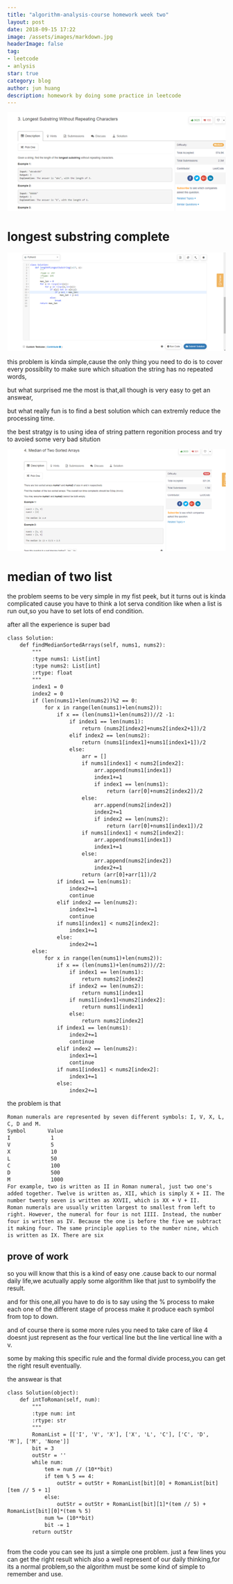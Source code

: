 ```yaml
---
title: "algorithm-analysis-course homework week two"
layout: post
date: 2018-09-15 17:22
image: /assets/images/markdown.jpg
headerImage: false
tag:
- leetcode
- anlysis
star: true
category: blog
author: jun huang
description: homework by doing some practice in leetcode
---
```


![longest substring](./image/algo2.png)

# longest substring complete 

![algo 2_2](./image/algo2_2.png)

this problem is kinda simple,cause the only thing you need to do is to cover every possiblity to make sure which situation the string has no repeated words,

but what surprised me the most is that,all though is very easy to get an answear,

but what really fun is to find a best solution which can extremly reduce the processing time.

the best stratgy is to using idea of string pattern regonition process and try to avoied some very bad sitution

![median of two list](./image/algo2-3.png)

# median of two list

the problem seems to be very simple in my fist peek,
but it turns out is kinda complicated cause you have to think a lot serva condition like when a list is run out,so you have to set lots of end condition.

after all the experience is super bad


```
class Solution:
    def findMedianSortedArrays(self, nums1, nums2):
        """
        :type nums1: List[int]
        :type nums2: List[int]
        :rtype: float
        """
        index1 = 0
        index2 = 0
        if (len(nums1)+len(nums2))%2 == 0:
            for x in range(len(nums1)+len(nums2)):
                if x == (len(nums1)+len(nums2))//2 -1:
                    if index1 == len(nums1):
                        return (nums2[index2]+nums2[index2+1])/2
                    elif index2 == len(nums2):
                        return (nums1[index1]+nums1[index1+1])/2
                    else:
                        arr = []
                        if nums1[index1] < nums2[index2]:
                            arr.append(nums1[index1])
                            index1+=1
                            if index1 == len(nums1):
                                return (arr[0]+nums2[index2])/2
                        else:
                            arr.append(nums2[index2])
                            index2+=1
                            if index2 == len(nums2):
                                return (arr[0]+nums1[index1])/2
                        if nums1[index1] < nums2[index2]:
                            arr.append(nums1[index1])
                            index1+=1
                        else:
                            arr.append(nums2[index2])
                            index2+=1
                        return (arr[0]+arr[1])/2
                if index1 == len(nums1):
                    index2+=1
                    continue
                elif index2 == len(nums2):
                    index1+=1
                    continue
                if nums1[index1] < nums2[index2]:
                    index1+=1
                else:
                    index2+=1
        else:
            for x in range(len(nums1)+len(nums2)):
                if x == (len(nums1)+len(nums2))//2:
                    if index1 == len(nums1):
                        return nums2[index2]
                    if index2 == len(nums2):
                        return nums1[index1]
                    if nums1[index1]<nums2[index2]:
                        return nums1[index1]
                    else:
                        return nums2[index2]
                if index1 == len(nums1):
                    index2+=1
                    continue
                elif index2 == len(nums2):
                    index1+=1
                    continue
                if nums1[index1] < nums2[index2]:
                    index1+=1
                else:
                    index2+=1
```

the problem is that
```
Roman numerals are represented by seven different symbols: I, V, X, L, C, D and M.
Symbol       Value
I             1
V             5
X             10
L             50
C             100
D             500
M             1000
For example, two is written as II in Roman numeral, just two one's added together. Twelve is written as, XII, which is simply X + II. The number twenty seven is written as XXVII, which is XX + V + II.
Roman numerals are usually written largest to smallest from left to right. However, the numeral for four is not IIII. Instead, the number four is written as IV. Because the one is before the five we subtract it making four. The same principle applies to the number nine, which is written as IX. There are six 

```

## prove of work
so you will know that this is a kind of easy one .cause back to our normal daily life,we acutually apply some algorithm like that just to symbolify the result.

and for this one,all you have to do is to say using the % process to make each one of the different stage of process make it produce each symbol from top to down.

and of course there is some more rules you need to take care of like 4 doesnt just represent as the four vertical line but the line vertical line with a v.

some by making this specific rule and the formal divide process,you can get the right result eventually.

the answear is that
```
class Solution(object):
    def intToRoman(self, num):
        """
        :type num: int
        :rtype: str
        """
        RomanList = [['I', 'V', 'X'], ['X', 'L', 'C'], ['C', 'D', 'M'], ['M', 'None']]
        bit = 3
        outStr = ''
        while num:
            tem = num // (10**bit)
            if tem % 5 == 4:
                outStr = outStr + RomanList[bit][0] + RomanList[bit][tem // 5 + 1]
            else:
                outStr = outStr + RomanList[bit][1]*(tem // 5) + RomanList[bit][0]*(tem % 5)
            num %= (10**bit)
            bit -= 1
        return outStr
        
```
from the code you can see its just a simple one problem.
just a few lines you can get the right result which also a well represent of our daily thinking,for its a normal problem,so the algorithm must be some kind of simple to remember and use.